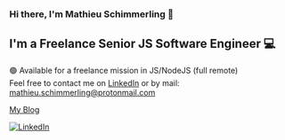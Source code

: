 ### Hi there, I'm Mathieu Schimmerling 👋

## I'm a Freelance Senior JS Software Engineer 💻

🟢 Available for a freelance mission in JS/NodeJS (full remote)<br/>
Feel free to contact me on [LinkedIn](https://www.linkedin.com/in/mathieu-schimmerling/) or by mail: mathieu.schimmerling@protonmail.com


[My Blog](https://www.matschik.com/)


<div align="left">
  <a href="https://www.linkedin.com/in/mathieu-schimmerling/">
    <img
      src="https://img.shields.io/static/v1?logo=linkedin&style=flat-square&color=0072b1&label=LinkedIn&message=%E2%98%86"
      alt="LinkedIn"
    />
  </a>
</div>
